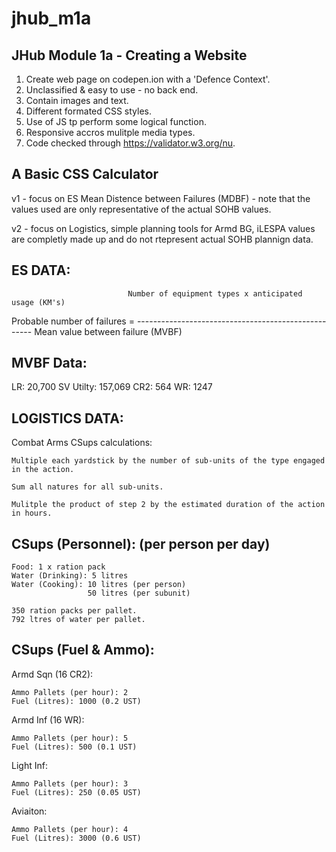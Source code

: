 # jhub_m1a

JHub Module 1a - Creating a Website
-----------------------------------

1. Create web page on codepen.ion with a 'Defence Context'.
2. Unclassified & easy to use - no back end.
3. Contain images and text.
4. Different formated CSS styles.
5. Use of JS tp perform some logical function.
6. Responsive accros mulitple media types.
7. Code checked through https://validator.w3.org/nu.

A Basic CSS Calculator
-----------------------

v1 - focus on ES Mean Distence between Failures (MDBF) - note that the values used are only representative of the actual SOHB values.

v2 - focus on Logistics, simple planning tools for Armd BG, iLESPA values are completly made up and do not rtepresent actual SOHB plannign data.

ES DATA:
--------

							  Number of equipment types x anticipated usage (KM's)
Probable number of failures = ----------------------------------------------------
							 		   Mean value between failure (MVBF)

MVBF Data:
-----------
LR: 20,700
SV Utilty: 157,069
CR2: 564
WR: 1247

LOGISTICS DATA:
---------------

Combat Arms CSups calculations:
	
	Multiple each yardstick by the number of sub-units of the type engaged in the action.
	
	Sum all natures for all sub-units.
	
	Mulitple the product of step 2 by the estimated duration of the action in hours.
	
CSups (Personnel): (per person per day)
---------------------------------------

	Food: 1 x ration pack
	Water (Drinking): 5 litres
	Water (Cooking): 10 litres (per person)
					 50 litres (per subunit)
					
	350 ration packs per pallet.
	792 ltres of water per pallet.	
	
CSups (Fuel & Ammo):
--------------------

Armd Sqn (16 CR2): 

	Ammo Pallets (per hour): 2
	Fuel (Litres): 1000 (0.2 UST)

Armd Inf (16 WR):

	Ammo Pallets (per hour): 5
	Fuel (Litres): 500 (0.1 UST)
	
Light Inf:

	Ammo Pallets (per hour): 3
	Fuel (Litres): 250 (0.05 UST)
	
Aviaiton:

	Ammo Pallets (per hour): 4
	Fuel (Litres): 3000 (0.6 UST)


